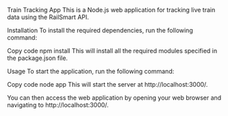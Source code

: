 Train Tracking App
This is a Node.js web application for tracking live train data using the RailSmart API.

Installation
To install the required dependencies, run the following command:

Copy code
npm install
This will install all the required modules specified in the package.json file.

Usage
To start the application, run the following command:

Copy code
node app
This will start the server at http://localhost:3000/.

You can then access the web application by opening your web browser and navigating to http://localhost:3000/.
